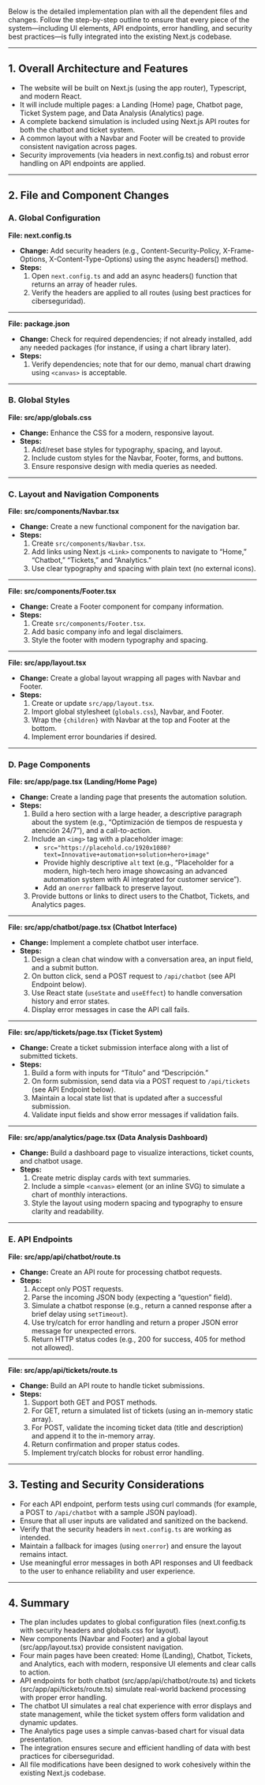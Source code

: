 Below is the detailed implementation plan with all the dependent files and changes. Follow the step-by-step outline to ensure that every piece of the system—including UI elements, API endpoints, error handling, and security best practices—is fully integrated into the existing Next.js codebase.

---

## 1. Overall Architecture and Features

- The website will be built on Next.js (using the app router), Typescript, and modern React.  
- It will include multiple pages: a Landing (Home) page, Chatbot page, Ticket System page, and Data Analysis (Analytics) page.  
- A complete backend simulation is included using Next.js API routes for both the chatbot and ticket system.  
- A common layout with a Navbar and Footer will be created to provide consistent navigation across pages.  
- Security improvements (via headers in next.config.ts) and robust error handling on API endpoints are applied.  

---

## 2. File and Component Changes

### A. Global Configuration

**File: next.config.ts**  
- **Change:** Add security headers (e.g., Content-Security-Policy, X-Frame-Options, X-Content-Type-Options) using the async headers() method.  
- **Steps:**  
  1. Open `next.config.ts` and add an async headers() function that returns an array of header rules.  
  2. Verify the headers are applied to all routes (using best practices for ciberseguridad).

---

**File: package.json**  
- **Change:** Check for required dependencies; if not already installed, add any needed packages (for instance, if using a chart library later).  
- **Steps:**  
  1. Verify dependencies; note that for our demo, manual chart drawing using `<canvas>` is acceptable.  

---

### B. Global Styles

**File: src/app/globals.css**  
- **Change:** Enhance the CSS for a modern, responsive layout.
- **Steps:**  
  1. Add/reset base styles for typography, spacing, and layout.
  2. Include custom styles for the Navbar, Footer, forms, and buttons.
  3. Ensure responsive design with media queries as needed.

---

### C. Layout and Navigation Components

**File: src/components/Navbar.tsx**  
- **Change:** Create a new functional component for the navigation bar.
- **Steps:**  
  1. Create `src/components/Navbar.tsx`.
  2. Add links using Next.js `<Link>` components to navigate to “Home,” “Chatbot,” “Tickets,” and “Analytics.”
  3. Use clear typography and spacing with plain text (no external icons).

---

**File: src/components/Footer.tsx**  
- **Change:** Create a Footer component for company information.
- **Steps:**  
  1. Create `src/components/Footer.tsx`.
  2. Add basic company info and legal disclaimers.
  3. Style the footer with modern typography and spacing.

---

**File: src/app/layout.tsx**  
- **Change:** Create a global layout wrapping all pages with Navbar and Footer.
- **Steps:**  
  1. Create or update `src/app/layout.tsx`.
  2. Import global stylesheet (`globals.css`), Navbar, and Footer.
  3. Wrap the `{children}` with Navbar at the top and Footer at the bottom.
  4. Implement error boundaries if desired.

---

### D. Page Components

**File: src/app/page.tsx (Landing/Home Page)**  
- **Change:** Create a landing page that presents the automation solution.  
- **Steps:**  
  1. Build a hero section with a large header, a descriptive paragraph about the system (e.g., “Optimización de tiempos de respuesta y atención 24/7”), and a call-to-action.  
  2. Include an `<img>` tag with a placeholder image:
     - `src="https://placehold.co/1920x1080?text=Innovative+automation+solution+hero+image"`
     - Provide highly descriptive `alt` text (e.g., “Placeholder for a modern, high-tech hero image showcasing an advanced automation system with AI integrated for customer service”).
     - Add an `onerror` fallback to preserve layout.
  3. Provide buttons or links to direct users to the Chatbot, Tickets, and Analytics pages.

---

**File: src/app/chatbot/page.tsx (Chatbot Interface)**  
- **Change:** Implement a complete chatbot user interface.
- **Steps:**  
  1. Design a clean chat window with a conversation area, an input field, and a submit button.
  2. On button click, send a POST request to `/api/chatbot` (see API Endpoint below).
  3. Use React state (`useState` and `useEffect`) to handle conversation history and error states.
  4. Display error messages in case the API call fails.

---

**File: src/app/tickets/page.tsx (Ticket System)**  
- **Change:** Create a ticket submission interface along with a list of submitted tickets.
- **Steps:**  
  1. Build a form with inputs for “Título” and “Descripción.”
  2. On form submission, send data via a POST request to `/api/tickets` (see API Endpoint below).
  3. Maintain a local state list that is updated after a successful submission.
  4. Validate input fields and show error messages if validation fails.

---

**File: src/app/analytics/page.tsx (Data Analysis Dashboard)**  
- **Change:** Build a dashboard page to visualize interactions, ticket counts, and chatbot usage.
- **Steps:**  
  1. Create metric display cards with text summaries.
  2. Include a simple `<canvas>` element (or an inline SVG) to simulate a chart of monthly interactions.
  3. Style the layout using modern spacing and typography to ensure clarity and readability.

---

### E. API Endpoints

**File: src/app/api/chatbot/route.ts**  
- **Change:** Create an API route for processing chatbot requests.
- **Steps:**  
  1. Accept only POST requests.
  2. Parse the incoming JSON body (expecting a “question” field).
  3. Simulate a chatbot response (e.g., return a canned response after a brief delay using `setTimeout`).
  4. Use try/catch for error handling and return a proper JSON error message for unexpected errors.
  5. Return HTTP status codes (e.g., 200 for success, 405 for method not allowed).

---

**File: src/app/api/tickets/route.ts**  
- **Change:** Build an API route to handle ticket submissions.
- **Steps:**  
  1. Support both GET and POST methods.
  2. For GET, return a simulated list of tickets (using an in-memory static array).
  3. For POST, validate the incoming ticket data (title and description) and append it to the in-memory array.
  4. Return confirmation and proper status codes.  
  5. Implement try/catch blocks for robust error handling.

---

## 3. Testing and Security Considerations

- For each API endpoint, perform tests using curl commands (for example, a POST to `/api/chatbot` with a sample JSON payload).  
- Ensure that all user inputs are validated and sanitized on the backend.  
- Verify that the security headers in `next.config.ts` are working as intended.  
- Maintain a fallback for images (using `onerror`) and ensure the layout remains intact.  
- Use meaningful error messages in both API responses and UI feedback to the user to enhance reliability and user experience.

---

## 4. Summary

- The plan includes updates to global configuration files (next.config.ts with security headers and globals.css for layout).  
- New components (Navbar and Footer) and a global layout (src/app/layout.tsx) provide consistent navigation.  
- Four main pages have been created: Home (Landing), Chatbot, Tickets, and Analytics, each with modern, responsive UI elements and clear calls to action.  
- API endpoints for both chatbot (src/app/api/chatbot/route.ts) and tickets (src/app/api/tickets/route.ts) simulate real-world backend processing with proper error handling.  
- The chatbot UI simulates a real chat experience with error displays and state management, while the ticket system offers form validation and dynamic updates.  
- The Analytics page uses a simple canvas-based chart for visual data presentation.  
- The integration ensures secure and efficient handling of data with best practices for ciberseguridad.  
- All file modifications have been designed to work cohesively within the existing Next.js codebase.
